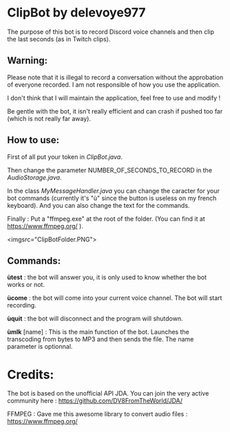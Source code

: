 ClipBot by delevoye977
===================

The purpose of this bot is to record Discord voice channels and then clip the last seconds (as in Twitch clips).

Warning:
-------------
Please note that it is illegal to record a conversation without the approbation of everyone recorded. I am not responsible of how you use the application.

I don't think that I will maintain the application, feel free to use and modify !

Be gentle with the bot, it isn't really efficient and can crash if pushed too far (which is not really far away).

How to use:
-----------------
First of all put your token in *ClipBot.java*.

Then change the parameter NUMBER_OF_SECONDS_TO_RECORD in the *AudioStorage.java*.

In the class *MyMessageHandler.java* you can change the caracter for your bot commands (currently it's "ù" since the button is useless on my french keyboard). And you can also change the text for the commands.

Finally : Put a "ffmpeg.exe" at the root of the folder. (You can find it at https://www.ffmpeg.org/ ).

<imgsrc="ClipBotFolder.PNG">

Commands:
-----------------
**ùtest** : the bot will answer you, it is only used to know whether the bot works or not.

**ùcome** : the bot will come into your current voice channel. The bot will start recording.

**ùquit** : the bot will disconnect and the program will shutdown.

**ùmlk** [name] : This is the main function of the bot. Launches the transcoding from bytes to MP3 and then sends the file. The name parameter is optionnal.



Credits:
======
The bot is based on the unofficial API JDA. You can join the very active community here : https://github.com/DV8FromTheWorld/JDA/

FFMPEG : Gave me this awesome library to convert audio files : https://www.ffmpeg.org/
